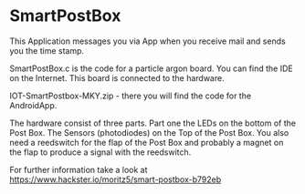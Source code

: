 # SmartPostBox
This Application messages you via App when you receive mail and sends you the time stamp.

SmartPostBox.c is the code for a particle argon board. You can find the IDE on the Internet. This board is connected to the hardware.

IOT-SmartPostbox-MKY.zip - there you will find the code for the AndroidApp.

The hardware consist of three parts. Part one the LEDs on the bottom of the Post Box. The Sensors (photodiodes) on the Top of the Post Box. 
You also need a reedswitch for the flap of the Post Box and probably a magnet on the flap to produce a signal with the reedswitch.

For further information take a look at https://www.hackster.io/moritz5/smart-postbox-b792eb

